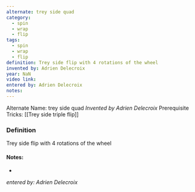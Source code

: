 ```yaml
---
alternate: trey side quad
category:
  - spin
  - wrap
  - flip
tags:
  - spin
  - wrap
  - flip
definition: Trey side flip with 4 rotations of the wheel
invented by: Adrien Delecroix
year: NaN
video link: 
entered by: Adrien Delecroix
notes: 
---
```

Alternate Name: trey side quad
*Invented by Adrien Delecroix*
Prerequisite Tricks: [[Trey side triple flip]]

### Definition
Trey side flip with 4 rotations of the wheel


#### Notes:
- 
*entered by: Adrien Delecroix*

